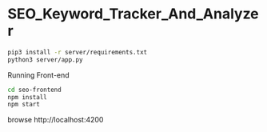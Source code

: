 # SEO_Keyword_Tracker_And_Analyzer

```bash
pip3 install -r server/requirements.txt
python3 server/app.py
```

Running Front-end
```bash
cd seo-frontend
npm install
npm start
```
browse http://localhost:4200